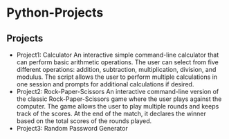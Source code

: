 # Python-Projects

## Projects
- Project1: Calculator
  An interactive simple command-line calculator that can perform basic arithmetic operations. The user can select from five different operations: addition, subtraction, multiplication, division, and modulus. The script allows the user to perform multiple calculations in one session and prompts for additional calculations if desired.
- Project2: Rock-Paper-Scissors
  An interactive command-line version of the classic Rock-Paper-Scissors game where the user plays against the computer. The game allows the user to play multiple rounds and keeps track of the scores. At the end of the match, it declares the winner based on the total scores of the rounds played.
- Project3: Random Password Generator
